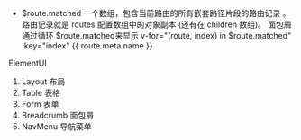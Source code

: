 - $route.matched
一个数组，包含当前路由的所有嵌套路径片段的路由记录 。路由记录就是 routes 配置数组中的对象副本 (还有在 children 数组)。
面包屑通过循环 $route.matched来显示
v-for="(route, index) in $route.matched" :key="index"
{{ route.meta.name }}

ElementUI
1. Layout 布局
2. Table 表格
3. Form 表单
4. Breadcrumb 面包屑
5. NavMenu 导航菜单